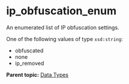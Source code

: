 # ip\_obfuscation\_enum

An enumerated list of IP obfuscation settings.

One of the following values of type `xsd:string`:

-   obfuscated
-   none
-   ip\_removed

**Parent topic:** [Data Types](../data_types/c_datatypes.md)

